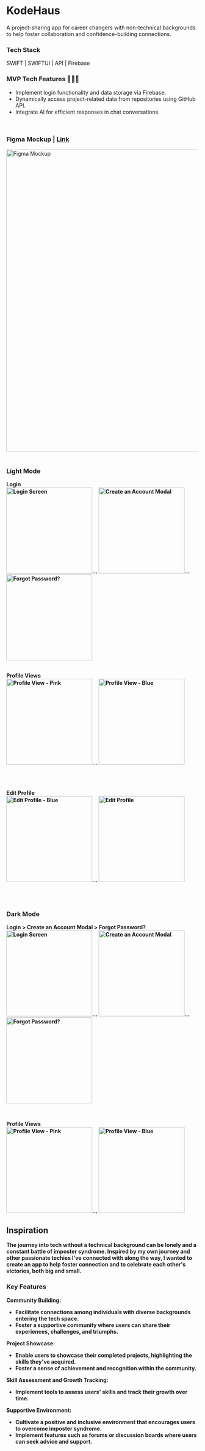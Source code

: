 # KodeHaus 
A project-sharing app for career changers with non-technical backgrounds to help foster collaboration and confidence-building connections. 

### Tech Stack
SWIFT | SWIFTUI | API | Firebase

### MVP Tech Features 🚧🚧🚧
* Implement login functionality and data storage via Firebase.
* Dynamically access project-related data from repositories using GitHub API.
* Integrate AI for efficient responses in chat conversations.

<br>

### Figma Mockup  | <a href ="https://www.figma.com/file/FHyypYlfzNHzps1uh2gaYl/KodeHaus?type=design&node-id=0-1&mode=design">Link </a>
<img width="792" alt="Figma Mockup" src="https://github.com/dianatduong/KodeHaus/assets/14034457/97776b57-a32d-41e9-a1ee-26921e4ea816">

<br>
<br>

### Light Mode
<b>Login<b>
<br>
<img alt="Login Screen" src="https://github.com/dianatduong/KodeHaus/assets/14034457/ebe5994f-399b-4a4a-8802-aab4c05b0156" width="225">...
<img alt="Create an Account Modal" src="https://github.com/dianatduong/KodeHaus/assets/14034457/9551bd5a-cfbb-4c89-8da9-a8fc960ce0fe" width="225">...
<img alt="Forgot Password?" src="https://github.com/dianatduong/KodeHaus/assets/14034457/bdd9a9e0-9ca4-43cb-b4c7-1e1a8fccdae1" width="225">
<br><br>


<b>Profile Views</b>
<br>
<img alt="Profile View - Pink" src="https://github.com/dianatduong/KodeHaus/assets/14034457/68da6f85-5365-44b3-9df4-827c3b8f508d" width="225">...
<img alt="Profile View - Blue" src="https://github.com/dianatduong/KodeHaus/assets/14034457/bfc2abc8-85c8-4a64-aab8-7b5ad54dbff2" width="225">

<br><br>


<b>Edit Profile</b>
<br>
<img alt="Edit Profile - Blue" src="https://github.com/dianatduong/KodeHaus/assets/14034457/8b85ac89-c0eb-4d51-b6c7-2da4f6975d71" width="225">...
<img alt="Edit Profile" src="https://github.com/dianatduong/KodeHaus/assets/14034457/65a951cf-6542-4824-bff0-dbec64dbcd5e" width="225">


<br><br>



### Dark Mode
Login > Create an Account Modal > Forgot Password?
<br>
<img alt="Login Screen" src="https://github.com/dianatduong/KodeHaus/assets/14034457/ab6b6004-4de3-4db8-9be6-100522cfe86f" width="225">...
<img alt="Create an Account Modal" src="https://github.com/dianatduong/KodeHaus/assets/14034457/62a5fff1-2fc1-44bf-a5d3-06aeeb5881ac" width="225">...
<img alt="Forgot Password?" src="https://github.com/dianatduong/KodeHaus/assets/14034457/686e5551-688d-4782-8bdf-dfbacfa4a9c8" width="225">

<br>

Profile Views
<br>
<img alt="Profile View - Pink" src="https://github.com/dianatduong/KodeHaus/assets/14034457/2c039ddd-f603-4d20-96ea-a4cb4cf80797" width="225">...
<img alt="Profile View - Blue" src="https://github.com/dianatduong/KodeHaus/assets/14034457/f856d0f5-bb33-470a-9817-58aef69d7c4a" width="225">





## Inspiration
The journey into tech without a technical background can be lonely and a constant battle of imposter syndrome. Inspired by my own journey and other passionate techies I've connected with along the way, I wanted to create an app to help foster connection and to celebrate each other's victories, both big and small.

### Key Features
**Community Building:**
* Facilitate connections among individuals with diverse backgrounds entering the tech space.
* Foster a supportive community where users can share their experiences, challenges, and triumphs.

**Project Showcase:**
* Enable users to showcase their completed projects, highlighting the skills they've acquired.
* Foster a sense of achievement and recognition within the community.

**Skill Assessment and Growth Tracking:**
* Implement tools to assess users' skills and track their growth over time.

**Supportive Environment:**
* Cultivate a positive and inclusive environment that encourages users to overcome imposter syndrome.
* Implement features such as forums or discussion boards where users can seek advice and support.


